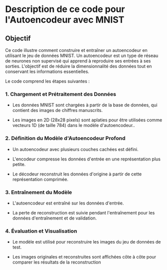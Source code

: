 # Description de ce code pour l'Autoencodeur avec MNIST

## Objectif

Ce code illustre comment construire et entraîner un autoencodeur en utilisant le jeu de données MNIST. Un autoencodeur est un type de réseau de neurones non supervisé qui apprend à reproduire ses entrées à ses sorties. L'objectif est de réduire la dimensionnalité des données tout en conservant les informations essentielles.

Le code comprend les étapes suivantes :

 ### 1. Chargement et Prétraitement des Données

  - Les données MNIST sont chargées à partir de la base de données, qui contient des images de chiffres manuscrits.

  - Les images en 2D (28x28 pixels) sont aplaties pour être utilisées comme vecteurs 1D (de taille 784) dans le modèle d'autoencodeur..

 ### 2. Définition du Modèle d'Autoencodeur Profond

  - Un autoencodeur avec plusieurs couches cachées est défini.

  - L'encodeur compresse les données d'entrée en une représentation plus petite.

  - Le décodeur reconstruit les données d'origine à partir de cette représentation comprimée.

 ### 3. Entraînement du Modèle

  - L'autoencodeur est entraîné sur les données d'entrée.

  - La perte de reconstruction est suivie pendant l'entraînement pour les données d'entraînement et de validation.

 ### 4. Évaluation et Visualisation

  - Le modèle est utilisé pour reconstruire les images du jeu de données de test.

 - Les images originales et reconstruites sont affichées côte à côte pour comparer les résultats de la reconstruction
